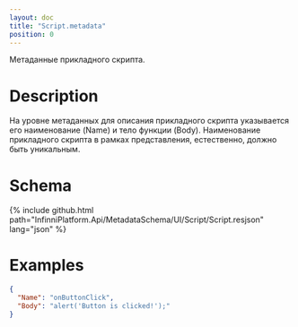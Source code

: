 ```yaml
---
layout: doc
title: "Script.metadata"
position: 0
---
```


Метаданные прикладного скрипта.

# Description

На уровне метаданных для описания прикладного скрипта указывается его наименование (Name) и тело
функции (Body). Наименование прикладного скрипта в рамках представления, естественно, должно быть
уникальным.

# Schema

{% include github.html path="InfinniPlatform.Api/MetadataSchema/UI/Script/Script.resjson" lang="json" %}

# Examples

```json
{
  "Name": "onButtonClick",
  "Body": "alert('Button is clicked!');"
}
```
